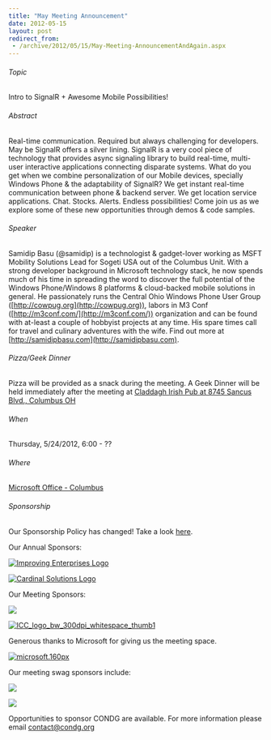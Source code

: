 ```yaml
---
title: "May Meeting Announcement"
date: 2012-05-15
layout: post
redirect_from:
 - /archive/2012/05/15/May-Meeting-AnnouncementAndAgain.aspx
---
```


###### Topic


Intro to SignalR + Awesome Mobile Possibilities!


###### Abstract


Real-time communication. Required but always challenging for developers. May be SignalR offers a silver lining. SignalR is a very cool piece of technology that provides async signaling library to build real-time, multi-user interactive applications connecting disparate systems. What do you get when we combine personalization of our Mobile devices, specially Windows Phone &amp; the adaptability of SignalR? We get instant real-time communication between phone &amp; backend server. We get location service applications. Chat. Stocks. Alerts. Endless possibilities! Come join us as we explore some of these new opportunities through demos &amp; code samples.


###### Speaker


Samidip Basu (@samidip) is a technologist &amp; gadget-lover working as MSFT Mobility Solutions Lead for Sogeti USA out of the Columbus Unit. With a strong developer background in Microsoft technology stack, he now spends much of his time in spreading the word to discover the full potential of the Windows Phone/Windows 8 platforms &amp; cloud-backed mobile solutions in general. He passionately runs the Central Ohio Windows Phone User Group ([http://cowpug.org](http://cowpug.org)), labors in M3 Conf ([http://m3conf.com/](http://m3conf.com/)) organization and can be found with at-least a couple of hobbyist projects at any time. His spare times call for travel and culinary adventures with the wife. Find out more at [http://samidipbasu.com](http://samidipbasu.com).


###### Pizza/Geek Dinner


Pizza will be provided as a snack during the meeting. A Geek Dinner will be held immediately after the meeting at [Claddagh Irish Pub at 8745 Sancus Blvd., Columbus OH](http://www.bing.com/local/details.aspx?lid=YN671x11725012&amp;qt=yp&amp;what=claddagh&amp;where=Columbus,+Ohio&amp;s_cid=ansPhBkYp02&amp;mkt=en-us&amp;q=claddagh&amp;FORM=LARE)


###### When


Thursday, 5/24/2012, 6:00 - ??


###### Where
 [Microsoft Office - Columbus](http://maps.google.com/maps?f=q&amp;hl=en&amp;q=8800+Lyra+Dr.+Columbus,+OH+43240&amp;om=1)
###### Sponsorship


Our Sponsorship Policy has changed! Take a look [here](http://www.condg.org/documents/Sponsorship%20Policy.pdf).



Our Annual Sponsors:



[![Improving Enterprises Logo](http://condg.org/images/condg_org/Windows-Live-Writer/February-Meeting-Announcement_BD2C/ie-logo_thumb.jpg)](http://www.improvingenterprises.com)



[![Cardinal Solutions Logo](http://www.cardinalsolutions.com/etc/designs/cardinal/clientlibs/resources/images/logo.png)](http://www.cardinalsolutions.com)



Our Meeting Sponsors:



[![](http://www.hmbnet.com/images/HMBLogo_small.jpg)](http://hmbnet.com)



[![ICC_logo_bw_300dpi_whitespace_thumb1](http://condg.org/images/condg_org/Windows-Live-Writer/May-Meeting-Announcment_9B4C/ICC_logo_bw_300dpi_whitespace_thumb1_3.jpg "ICC_logo_bw_300dpi_whitespace_thumb1")](http://iccohio.com)



Generous thanks to Microsoft for giving us the meeting space.



[![microsoft.160px](http://condg.org/images/condg_org/WindowsLiveWriter/JuneMeetingAnnouncement_C169/microsoft.160px_thumb_1.png "microsoft.160px")](http://www.microsoft.com)



Our meeting swag sponsors include:



[![](http://www.jetbrains.com/img/logo.gif)](http://www.jetbrains.com/)



[![](http://tekpub.com/images/tpublogo_white_420.png)](http://tekpub.com)



Opportunities to sponsor CONDG are available. For more information please email [contact@condg.org](mailto:contact@condg.org)

